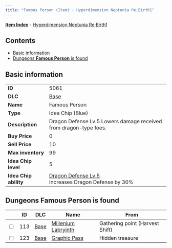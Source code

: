 ```yaml
---
title: "Famous Person (Item) - Hyperdimension Neptunia Re;Birth1"
---
```


[**Item Index**](/neptunia/rb1/item/index.html) - [Hyperdimension Neptunia Re;Birth1](/neptunia/rb1)

## Contents

- [Basic information](#basic-information)
- [Dungeons **Famous Person** is found](#dungeons-famous-person-is-found)

## Basic information

|   |   |
| -- | -- |
| **ID** | 5061 |
| **DLC** | [Base](/neptunia/rb1/dlc/1-base.html) |
| **Name** | Famous Person |
| **Type** | Idea Chip (Blue) |
| **Description** | Dragon Defense Lv.5 Lowers damage received from dragon-type foes. |
| **Buy Price** | 0 |
| **Sell Price** | 10 |
| **Max inventory** | 99 |
| **Idea Chip level** | 5 |
| **Idea Chip ability** | [Dragon Defense Lv.5](/neptunia/rb1/ability/1-9560-dragon-defense-lv-5.html)<br />Increases Dragon Defense by 30% |

## Dungeons **Famous Person** is found

|    | ID | DLC | Name | From |
| -- | -- | --- | ---- | ---- |
| <input type="checkbox" id="rb1-dungeon-1-113" class="trackbox" /> | 113 | [Base](/neptunia/rb1/dlc/1-base.html) | [Millenium Labryinth](/neptunia/rb1/dungeon/1-113-millenium-labryinth.html) | Gathering point (Harvest Shift) |
| <input type="checkbox" id="rb1-dungeon-1-123" class="trackbox" /> | 123 | [Base](/neptunia/rb1/dlc/1-base.html) | [Graphic Pass](/neptunia/rb1/dungeon/1-123-graphic-pass.html) | Hidden treasure |